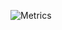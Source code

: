 ![Metrics](https://metrics.lecoq.io/cryselayala98?template=classic&stars=1&stars.limit=4&config.timezone=America%2FBogota)
